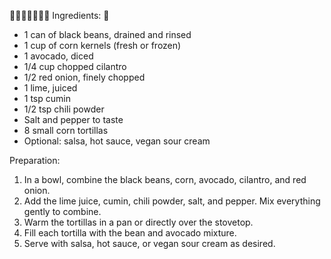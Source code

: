 🍲🍳🥚🥝🥑🥙🫘
Ingredients: 🌮
- 1 can of black beans, drained and rinsed
- 1 cup of corn kernels (fresh or frozen)
- 1 avocado, diced
- 1/4 cup chopped cilantro
- 1/2 red onion, finely chopped
- 1 lime, juiced
- 1 tsp cumin
- 1/2 tsp chili powder
- Salt and pepper to taste
- 8 small corn tortillas
- Optional: salsa, hot sauce, vegan sour cream

Preparation:
1. In a bowl, combine the black beans, corn, avocado, cilantro, and red onion.
2. Add the lime juice, cumin, chili powder, salt, and pepper. Mix everything gently to combine.
3. Warm the tortillas in a pan or directly over the stovetop.
4. Fill each tortilla with the bean and avocado mixture.
5. Serve with salsa, hot sauce, or vegan sour cream as desired.
